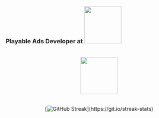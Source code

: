 ### Playable Ads Developer at   <img src="https://berlingamescene.com/wp-content/uploads/2019/12/crazy-labs.png" width="100"/>

<br>
<div id="header" align="center" style="pointer-events:none;">
  <img src="https://i.giphy.com/media/7Z49eulwv4aGY35RaD/giphy.webp" width="100"/>
<br><br>

[![GitHub Streak](http://github-readme-streak-stats.herokuapp.com/?user=MladenovaKristina&theme=transparent&background=rgba(255,0,0,0))](https://git.io/streak-stats)
</div>
